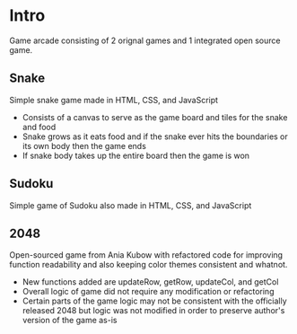 # Intro
Game arcade consisting of 2 orignal games and 1 integrated open source game.

## Snake
Simple snake game made in HTML, CSS, and JavaScript

- Consists of a canvas to serve as the game board and tiles for the snake and food
- Snake grows as it eats food and if the snake ever hits the boundaries or its own body then the game ends
- If snake body takes up the entire board then the game is won

## Sudoku
Simple game of Sudoku also made in HTML, CSS, and JavaScript

## 2048
Open-sourced game from Ania Kubow with refactored code for improving function readability and also keeping
color themes consistent and whatnot.

- New functions added are updateRow, getRow, updateCol, and getCol
- Overall logic of game did not require any modification or refactoring
- Certain parts of the game logic may not be consistent with the officially released 2048 but logic was not modified in order to preserve
author's version of the game as-is
